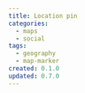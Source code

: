 ```yaml
---
title: Location pin
categories:
  - maps
  - social
tags:
  - geography
  - map-marker
created: 0.1.0
updated: 0.7.0
---
```

